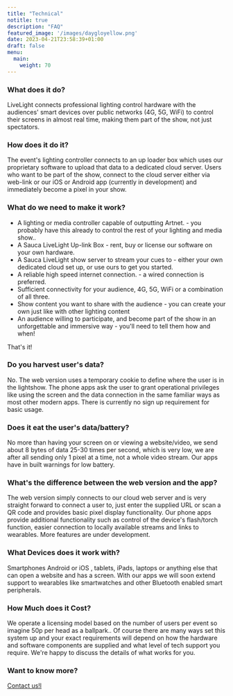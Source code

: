 ```yaml
---
title: "Technical"
notitle: true
description: "FAQ"
featured_image: '/images/daygloyellow.png'
date: 2023-04-21T23:58:39+01:00
draft: false
menu:
  main:
    weight: 70
---
```

### What does it do?


LiveLight connects professional lighting control hardware with the audiences' smart devices over public networks (4G, 5G, WiFi) to control their screens in almost real time, making them part of the show, not just spectators.


### How does it do it?
 

The event's lighting controller connects to an up loader box which uses our proprietary software to upload that data to a dedicated cloud server. Users who want to be part of the show, connect to the cloud server either via web-link or our iOS or Android app (currently in development) and immediately become a pixel in your show.

### What do we need to make it work?
 

- A lighting or media controller capable of outputting Artnet. - you probably have this already to control the rest of your lighting and media show..
- A Sauca LiveLight Up-link Box - rent, buy or license our software on your own hardware.
- A Sauca LiveLight show server to stream your cues to - either your own dedicated cloud set up, or use ours to get you started.
- A reliable high speed internet connection. - a wired connection is preferred.
- Sufficient connectivity for your audience, 4G, 5G, WiFi or a combination of all three.
- Show content you want to share with the audience - you can create your own just like with other lighting content
- An audience willing to participate, and become part of the show in an unforgettable and immersive way - you'll need to tell them how and when!

That's it!

### Do you harvest user's data?

No. The web version uses a temporary cookie to define where the user is in the lightshow. The phone apps ask the user to grant operational privileges like using the screen and the data connection in the same familiar ways as most other modern apps. There is currently no sign up requirement for basic usage.

### Does it eat the user's data/battery?

 

No more than having your screen on or viewing a website/video, we send about 8 bytes of data 25-30 times per second, which is very low, we are after all sending only 1 pixel at a time, not a whole video stream. Our apps have in built warnings for low battery.

### What's the difference between the web version and the app?

The web version simply connects to our cloud web server and is very straight forward to connect a user to, just enter the supplied URL or scan a QR code and provides basic pixel display functionality. Our phone apps provide additional functionality such as control of the device's flash/torch function, easier connection to locally available streams and links to wearables. More features are under development.


### What Devices does it work with?


Smartphones Android or iOS , tablets, iPads, laptops or anything else that can open a website and has a screen. With our apps we will soon extend support to wearables like smartwatches and other Bluetooth enabled smart peripherals.


### How Much does it Cost?

 
We operate a licensing model based on the number of users per event so imagine 50p per head as a ballpark.. Of course there are many ways set this system up and your exact requirements will depend on how the hardware and software components are supplied and what level of tech support you require. We're happy to discuss the details of what works for you.


### Want to know more?

[Contact us!l](/contact)

